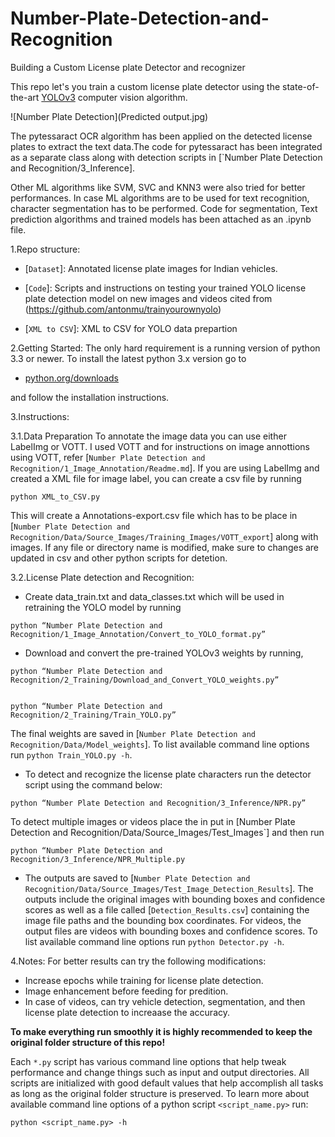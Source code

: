 # Number-Plate-Detection-and-Recognition
Building a Custom License plate Detector and recognizer 

This repo let's you train a custom license plate detector using the state-of-the-art [YOLOv3](https://pjreddie.com/darknet/yolo/) computer vision algorithm.

![Number Plate Detection](Predicted output.jpg)

The pytessaract OCR algorithm has been applied on the detected license plates to extract the text data.The code for pytessaract has been integrated as a separate class along with detection scripts in [`Number Plate Detection and Recognition/3_Inference]. 

Other ML algorithms like SVM, SVC and KNN3 were also tried for better performances. In case ML algorithms are to be used for text recognition, character segmentation has to be performed. Code for segmentation, Text prediction algorithms and trained models has been attached as an .ipynb file. 

1.Repo structure:
+ [`Dataset`]: Annotated license plate images for Indian vehicles.

+ [`Code`]: Scripts and instructions on testing your trained YOLO license plate detection model on new images and videos  cited from (https://github.com/antonmu/trainyourownyolo)

+ [`XML to CSV`]: XML to CSV for YOLO data prepartion

2.Getting Started:
The only hard requirement is a running version of python 3.3 or newer. To install the latest python 3.x version go to 
- [python.org/downloads](https://www.python.org/downloads/) 

and follow the installation instructions. 

3.Instructions:

3.1.Data Preparation
To annotate the image data you can use either LabelImg or VOTT. I used VOTT and for instructions on image annottions using VOTT, refer [`Number Plate Detection and Recognition/1_Image_Annotation/Readme.md`]. If you are using LabelImg and created a XML file for image label, you can create a csv file by running  

```
python XML_to_CSV.py
```

This will create a Annotations-export.csv file which has to be place in [`Number Plate Detection and Recognition/Data/Source_Images/Training_Images/VOTT_export`] along with images. If any file or directory name is modified, make sure to changes are updated in csv and other python scripts for detetion. 

3.2.License Plate detection and Recognition:
+ Create data_train.txt and data_classes.txt which will be used in retraining the YOLO model by running 

```
python “Number Plate Detection and Recognition/1_Image_Annotation/Convert_to_YOLO_format.py”
```

+ Download and convert the pre-trained YOLOv3 weights by running,
```
python “Number Plate Detection and Recognition/2_Training/Download_and_Convert_YOLO_weights.py”


python “Number Plate Detection and Recognition/2_Training/Train_YOLO.py”
```

The final weights are saved in [`Number Plate Detection and Recognition/Data/Model_weights`]. To list available command line options run `python Train_YOLO.py -h`.

+ To detect and recognize the license plate characters run the detector script using the command below:
```
python “Number Plate Detection and Recognition/3_Inference/NPR.py”
```

To detect multiple images or videos place the in put in [Number Plate Detection and Recognition/Data/Source_Images/Test_Images`] and then run 
```
python “Number Plate Detection and Recognition/3_Inference/NPR_Multiple.py
```
+ The outputs are saved to [`Number Plate Detection and Recognition/Data/Source_Images/Test_Image_Detection_Results`]. The outputs include the original images with bounding boxes and confidence scores as well as a file called [`Detection_Results.csv`] containing the image file paths and the bounding box coordinates. For videos, the output files are videos with bounding boxes and confidence scores. To list available command line options run `python Detector.py -h`.

4.Notes:
For  better results can try the following modifications:
+ Increase epochs while training for license plate detection.
+ Image enhancement before feeding for predition.
+ In case of videos, can try vehicle detection, segmentation, and then license plate detection to increaase the accuracy.
 
**To make everything run smoothly it is highly recommended to keep the original folder structure of this repo!**

Each `*.py` script has various command line options that help tweak performance and change things such as input and output directories. All scripts are initialized with good default values that help accomplish all tasks as long as the original folder structure is preserved. To learn more about available command line options of a python script `<script_name.py>` run:

```
python <script_name.py> -h
```

